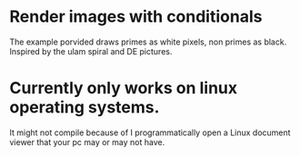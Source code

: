 # Render images with conditionals
The example porvided draws primes as white pixels, non primes as black.
Inspired by the ulam spiral and DE pictures.
# Currently only works on linux operating systems.
It might not compile because of I programmatically open a Linux document viewer that your pc may or may not have.
